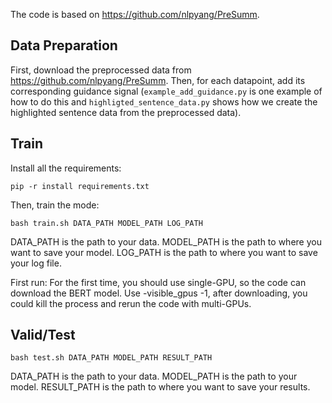The code is based on https://github.com/nlpyang/PreSumm.

## Data Preparation

First, download the preprocessed data from https://github.com/nlpyang/PreSumm. Then, for each datapoint, add its corresponding guidance signal (`example_add_guidance.py` is one example of how to do this and `highligted_sentence_data.py` shows how we create the highlighted sentence data from the preprocessed data).

## Train

Install all the requirements:
```
pip -r install requirements.txt

```

Then, train the mode:
```
bash train.sh DATA_PATH MODEL_PATH LOG_PATH
```
DATA_PATH is the path to your data. MODEL_PATH is the path to where you want to save your model. LOG_PATH is the path to where you want to save your log file.

First run: For the first time, you should use single-GPU, so the code can download the BERT model. Use -visible_gpus -1, after downloading, you could kill the process and rerun the code with multi-GPUs.


## Valid/Test

```
bash test.sh DATA_PATH MODEL_PATH RESULT_PATH
```

DATA_PATH is the path to your data. MODEL_PATH is the path to your model. RESULT_PATH is the path to where you want to save your results.

